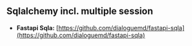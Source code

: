 ## Sqlalchemy incl. multiple session
* **Fastapi Sqla:** [https://github.com/dialoguemd/fastapi-sqla](https://github.com/dialoguemd/fastapi-sqla)
